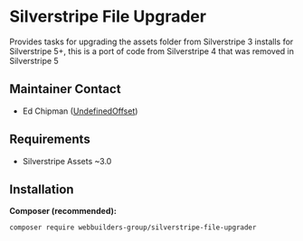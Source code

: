 Silverstripe File Upgrader
=================
Provides tasks for upgrading the assets folder from Silverstripe 3 installs for Silverstripe 5+, this is a port of code from Silverstripe 4 that was removed in Silverstripe 5

## Maintainer Contact
* Ed Chipman ([UndefinedOffset](https://github.com/UndefinedOffset))

## Requirements
* Silverstripe Assets ~3.0


## Installation
__Composer (recommended):__
```
composer require webbuilders-group/silverstripe-file-upgrader
```
